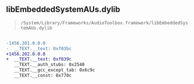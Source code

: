 ## libEmbeddedSystemAUs.dylib

> `/System/Library/Frameworks/AudioToolbox.framework/libEmbeddedSystemAUs.dylib`

```diff

-1456.201.0.0.0
-  __TEXT.__text: 0xf03bc
+1456.202.0.0.0
+  __TEXT.__text: 0xf039c
   __TEXT.__auth_stubs: 0x2540
   __TEXT.__gcc_except_tab: 0x6c9c
   __TEXT.__const: 0x770c

```
